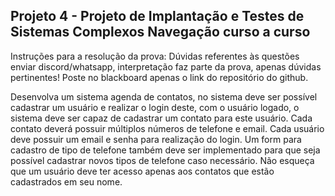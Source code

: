 ## Projeto 4 -  Projeto de Implantação e Testes de Sistemas Complexos Navegação curso a curso

Instruções para a resolução da prova: Dúvidas referentes às questões enviar discord/whatsapp, interpretação faz parte da prova, apenas dúvidas pertinentes! Poste no blackboard apenas o link do repositório do github.

Desenvolva um sistema agenda de contatos, no sistema deve ser possível cadastrar um usuário e realizar o login deste, com o usuário logado, o sistema deve ser capaz de cadastrar um contato para este usuário.
Cada contato deverá possuir múltiplos números de telefone e email.
Cada usuário deve possuir um email e senha para realização do login.
Um form para cadastro de tipo de telefone também deve ser implementado para que seja possível cadastrar novos tipos de telefone caso necessário.
Não esqueça que um usuário deve ter acesso apenas aos contatos que estão cadastrados em seu nome.
